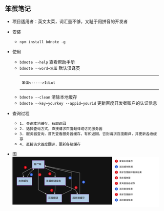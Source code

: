 ## 笨蛋笔记
- 项目适用者：英文太菜，词汇量不够，又耻于用拼音的开发者
- 安装 
    * `npm install bdnote -g`
- 使用
    * `bdnote --help`   查看帮助手册
    * `bdnote --word=笨蛋` 默认汉译英
        *** 
           笨蛋<----->Idiot 
        ***
    * `bdnote --clean`  清除本地缓存
    * `bdnote --key=yourkey --appid=yourid` 更新百度开发者账户的认证信息
 
- 查询过程
    * `1. 查询本地缓存，有即返回`
    * `2. 选择查询方式，直接请求百度翻译或访问服务器`
    * `3. 服务器查询，首先查看服务器缓存，有即返回，否则请求百度翻译，并更新各级缓存`
    * `4. 直接请求百度翻译，更新各级缓存`
- 图    
    ![GitHub](images/flow.jpg)



